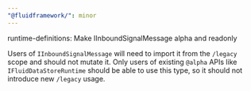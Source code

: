```yaml
---
"@fluidframework/": minor
---
```


runtime-definitions: Make IInboundSignalMessage alpha and readonly

Users of `IInboundSignalMessage` will need to import it from the `/legacy` scope and should not mutate it.
Only users of existing `@alpha` APIs like `IFluidDataStoreRuntime` should be able to use this type, so it should not introduce new `/legacy` usage.
